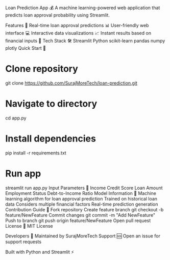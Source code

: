 Loan Prediction App 💰
A machine learning-powered web application that predicts loan approval probability using Streamlit.

Features 🌟
Real-time loan approval predictions 📊
User-friendly web interface 💻
Interactive data visualizations 📈
Instant results based on financial inputs 🚀
Tech Stack 🛠️
Streamlit
Python
scikit-learn
pandas
numpy
plotly
Quick Start 🚀
# Clone repository
git clone https://github.com/SurajMoreTech/loan-prediction.git

# Navigate to directory
cd app.py

# Install dependencies
pip install -r requirements.txt

# Run app
streamlit run app.py
Input Parameters 📝
Income
Credit Score
Loan Amount
Employment Status
Debt-to-Income Ratio
Model Information 🤖
Machine learning algorithm for loan approval prediction
Trained on historical loan data
Considers multiple financial factors
Real-time prediction generation
Contribution Guide 🤝
Fork repository
Create feature branch
git checkout -b feature/NewFeature
Commit changes
git commit -m "Add NewFeature"
Push to branch
git push origin feature/NewFeature
Open pull request
License 📄
MIT License

Developers 👥
Maintained by SurajMoreTech
Support 🆘
Open an issue for support requests

Built with Python and Streamlit ⚡
